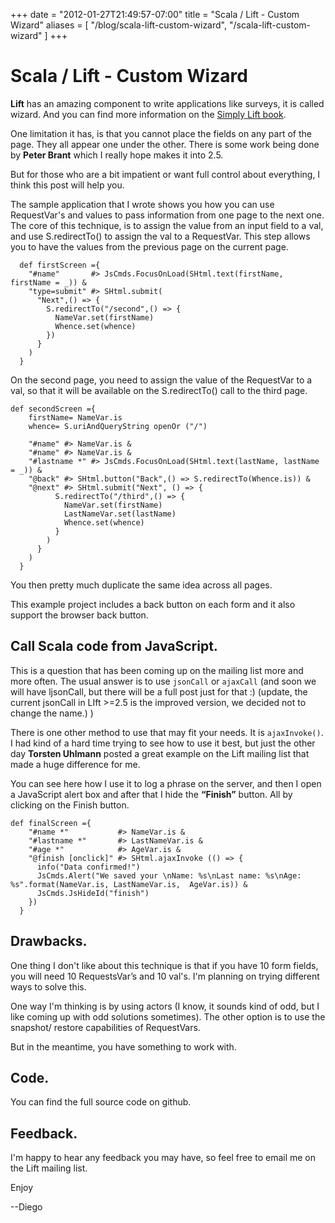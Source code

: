 +++
date = "2012-01-27T21:49:57-07:00"
title = "Scala / Lift - Custom Wizard"
aliases = [
	"/blog/scala-lift-custom-wizard",
	"/scala-lift-custom-wizard"
]
+++


[title=]: /
[category: Lift]: /
[date: 2012/01/27]: /
[tags: {lift, scala, wizard, statefulsnippet, snippet, ajaxinvoke, ajax, javascript}]: /



# Scala / Lift - Custom Wizard

**Lift** has an amazing component to write applications like surveys, it is called wizard. And you can find more information on the [Simply Lift book][1].

One limitation it has, is that you cannot place the fields on any part of the page. They all appear one under the other. There is some work being done by **Peter Brant** which I really hope makes it into 2.5.

But for those who are a bit impatient or want full control about everything, I think this post will help you.

The sample application that I wrote shows you how you can use RequestVar's and values to pass information from one page to the next one. The core of this technique, is to assign the value from an input field to a val, and use S.redirectTo() to assign the val to a RequestVar. This step allows you to have the values from the previous page on the current page.

```
  def firstScreen ={
    "#name"       #> JsCmds.FocusOnLoad(SHtml.text(firstName, firstName = _)) &
    "type=submit" #> SHtml.submit(
      "Next",() => {
        S.redirectTo("/second",() => {
          NameVar.set(firstName)
          Whence.set(whence)
        })
      }
    )
  }
```

On the second page, you need to assign the value of the RequestVar to a val, so that it will be available on the S.redirectTo() call to the third page.

```
def secondScreen ={
    firstName= NameVar.is
    whence= S.uriAndQueryString openOr ("/")

    "#name" #> NameVar.is &
    "#name" #> NameVar.is &
    "#lastname *" #> JsCmds.FocusOnLoad(SHtml.text(lastName, lastName = _)) &
    "@back" #> SHtml.button("Back",() => S.redirectTo(Whence.is)) &
    "@next" #> SHtml.submit("Next", () => {
          S.redirectTo("/third",() => {
            NameVar.set(firstName)
            LastNameVar.set(lastName)
            Whence.set(whence)
          }
        )
      }
    )
  }
```

You then pretty much duplicate the same idea across all pages.

This example project includes a back button on each form and it also support the browser back button.

## Call Scala code from JavaScript.

This is a question that has been coming up on the mailing list more and more often. The usual answer is to use `jsonCall` or `ajaxCall` (and soon we will have ljsonCall, but there will be a full post just for that :) (update, the current jsonCall in  LIft >=2.5 is the improved version, we decided not to change the name.) )

There is one other method to use that may fit your needs. It is `ajaxInvoke()`. I had kind of a hard time trying to see how to use it best, but just the other day **Torsten Uhlmann** posted a great example on the Lift mailing list that made a huge difference for me.

You can see here how I use it to log a phrase on the server, and then I open a JavaScript alert box and after that I hide the **“Finish”** button. All by clicking on the Finish button.

```
def finalScreen ={
    "#name *"           #> NameVar.is &
    "#lastname *"       #> LastNameVar.is &
    "#age *"            #> AgeVar.is &
    "@finish [onclick]" #> SHtml.ajaxInvoke (() => {
      info("Data confirmed!")
      JsCmds.Alert("We saved your \nName: %s\nLast name: %s\nAge: %s".format(NameVar.is, LastNameVar.is,  AgeVar.is)) &
      JsCmds.JsHideId("finish")
    })
  }
```

## Drawbacks.

One thing I don't like about this technique is that if you have 10 form fields, you will need 10 RequestsVar’s and 10 val's. I'm planning on trying different ways to solve this.

One way I'm thinking is by using actors (I know, it sounds kind of odd, but I like coming up with odd solutions sometimes). The other option is to use the snapshot/ restore capabilities of RequestVars.

But in the meantime, you have something to work with.

## Code.

You can find the full source code on github.

## Feedback.

I'm happy to hear any feedback you may have, so feel free to email me on the Lift mailing list.

Enjoy

  --Diego




  [1]: http://simply.liftweb.net/index-4.7.html
